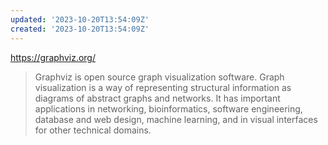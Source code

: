 ```yaml
---
updated: '2023-10-20T13:54:09Z'
created: '2023-10-20T13:54:09Z'
---
```

https://graphviz.org/

> Graphviz is open source graph visualization software. Graph visualization is a way of representing structural information as diagrams of abstract graphs and networks. It has important applications in networking, bioinformatics, software engineering, database and web design, machine learning, and in visual interfaces for other technical domains.